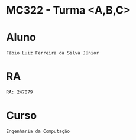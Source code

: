 # **MC322 - Turma <A,B,C>**

# **Aluno**
    Fábio Luiz Ferreira da Silva Júnior

# **RA**
    RA: 247079

# **Curso**
    Engenharia da Computação
